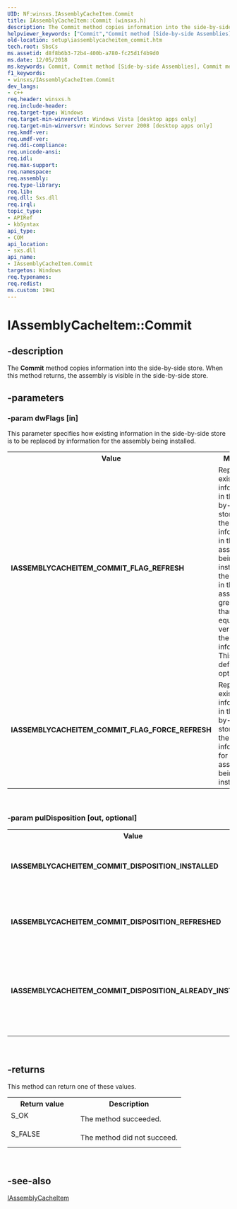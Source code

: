 ```yaml
---
UID: NF:winsxs.IAssemblyCacheItem.Commit
title: IAssemblyCacheItem::Commit (winsxs.h)
description: The Commit method copies information into the side-by-side store. When this method returns, the assembly is visible in the side-by-side store.helpviewer_keywords: ["Commit","Commit method [Side-by-side Assemblies]","Commit method [Side-by-side Assemblies]","IAssemblyCacheItem interface","IASSEMBLYCACHEITEM_COMMIT_DISPOSITION_ALREADY_INSTALLED","IASSEMBLYCACHEITEM_COMMIT_DISPOSITION_INSTALLED","IASSEMBLYCACHEITEM_COMMIT_DISPOSITION_REFRESHED","IASSEMBLYCACHEITEM_COMMIT_FLAG_FORCE_REFRESH","IASSEMBLYCACHEITEM_COMMIT_FLAG_REFRESH","IAssemblyCacheItem interface [Side-by-side Assemblies]","Commit method","IAssemblyCacheItem.Commit","IAssemblyCacheItem::Commit","setup.iassemblycacheitem_commit","winsxs/IAssemblyCacheItem::Commit"]
old-location: setup\iassemblycacheitem_commit.htm
tech.root: SbsCs
ms.assetid: d8f8b6b3-72b4-400b-a780-fc25d1f4b9d0
ms.date: 12/05/2018
ms.keywords: Commit, Commit method [Side-by-side Assemblies], Commit method [Side-by-side Assemblies],IAssemblyCacheItem interface, IASSEMBLYCACHEITEM_COMMIT_DISPOSITION_ALREADY_INSTALLED, IASSEMBLYCACHEITEM_COMMIT_DISPOSITION_INSTALLED, IASSEMBLYCACHEITEM_COMMIT_DISPOSITION_REFRESHED, IASSEMBLYCACHEITEM_COMMIT_FLAG_FORCE_REFRESH, IASSEMBLYCACHEITEM_COMMIT_FLAG_REFRESH, IAssemblyCacheItem interface [Side-by-side Assemblies],Commit method, IAssemblyCacheItem.Commit, IAssemblyCacheItem::Commit, setup.iassemblycacheitem_commit, winsxs/IAssemblyCacheItem::Commit
f1_keywords:
- winsxs/IAssemblyCacheItem.Commit
dev_langs:
- c++
req.header: winsxs.h
req.include-header: 
req.target-type: Windows
req.target-min-winverclnt: Windows Vista [desktop apps only]
req.target-min-winversvr: Windows Server 2008 [desktop apps only]
req.kmdf-ver: 
req.umdf-ver: 
req.ddi-compliance: 
req.unicode-ansi: 
req.idl: 
req.max-support: 
req.namespace: 
req.assembly: 
req.type-library: 
req.lib: 
req.dll: Sxs.dll
req.irql: 
topic_type:
- APIRef
- kbSyntax
api_type:
- COM
api_location:
- sxs.dll
api_name:
- IAssemblyCacheItem.Commit
targetos: Windows
req.typenames: 
req.redist: 
ms.custom: 19H1
---
```


# IAssemblyCacheItem::Commit


## -description


The <b>Commit</b> method copies information into the side-by-side store. When this method returns, the assembly is visible in the side-by-side store.


## -parameters




### -param dwFlags [in]

This parameter specifies how existing information in the side-by-side store is to be replaced by information for the assembly being installed.

<table>
<tr>
<th>Value</th>
<th>Meaning</th>
</tr>
<tr>
<td width="40%"><a id="IASSEMBLYCACHEITEM_COMMIT_FLAG_REFRESH"></a><a id="iassemblycacheitem_commit_flag_refresh"></a><dl>
<dt><b>IASSEMBLYCACHEITEM_COMMIT_FLAG_REFRESH</b></dt>
</dl>
</td>
<td width="60%">
Replace existing information in the side-by-side store with the information in the assembly being installed if the version in the assembly is greater than or equal to the version of the existing information. This is the default option.

</td>
</tr>
<tr>
<td width="40%"><a id="IASSEMBLYCACHEITEM_COMMIT_FLAG_FORCE_REFRESH"></a><a id="iassemblycacheitem_commit_flag_force_refresh"></a><dl>
<dt><b>IASSEMBLYCACHEITEM_COMMIT_FLAG_FORCE_REFRESH</b></dt>
</dl>
</td>
<td width="60%">
Replace existing information in the side-by-side store with the information for the assembly being installed.

</td>
</tr>
</table>
 


### -param pulDisposition [out, optional]

<table>
<tr>
<th>Value</th>
<th>Meaning</th>
</tr>
<tr>
<td width="40%"><a id="IASSEMBLYCACHEITEM_COMMIT_DISPOSITION_INSTALLED"></a><a id="iassemblycacheitem_commit_disposition_installed"></a><dl>
<dt><b>IASSEMBLYCACHEITEM_COMMIT_DISPOSITION_INSTALLED</b></dt>
</dl>
</td>
<td width="60%">
The assembly is installed for the first time.

</td>
</tr>
<tr>
<td width="40%"><a id="IASSEMBLYCACHEITEM_COMMIT_DISPOSITION_REFRESHED"></a><a id="iassemblycacheitem_commit_disposition_refreshed"></a><dl>
<dt><b>IASSEMBLYCACHEITEM_COMMIT_DISPOSITION_REFRESHED</b></dt>
</dl>
</td>
<td width="60%">
The assembly replaces an existing assembly.

</td>
</tr>
<tr>
<td width="40%"><a id="IASSEMBLYCACHEITEM_COMMIT_DISPOSITION_ALREADY_INSTALLED"></a><a id="iassemblycacheitem_commit_disposition_already_installed"></a><dl>
<dt><b>IASSEMBLYCACHEITEM_COMMIT_DISPOSITION_ALREADY_INSTALLED</b></dt>
</dl>
</td>
<td width="60%">
The assembly is already installed in the side-by-side assembly store.

</td>
</tr>
</table>
 


## -returns



This method can return one of these values.

<table>
<tr>
<th>Return value</th>
<th>Description</th>
</tr>
<tr>
<td width="40%">
<dl>
<dt>S_OK</dt>
</dl>
</td>
<td width="60%">
The method succeeded.

</td>
</tr>
<tr>
<td width="40%">
<dl>
<dt>S_FALSE</dt>
</dl>
</td>
<td width="60%">
The method did not succeed.

</td>
</tr>
</table>
 




## -see-also




<a href="https://docs.microsoft.com/windows/desktop/api/winsxs/nn-winsxs-iassemblycacheitem">IAssemblyCacheItem</a>
 

 

